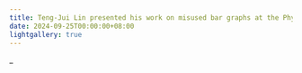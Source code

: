 ```yaml
---
title: Teng-Jui Lin presented his work on misused bar graphs at the Physics in Life Symposium hosted by the Chan Zuckerberg Biohub in San Francisco.
date: 2024-09-25T00:00:00+08:00
lightgallery: true
---
```


_